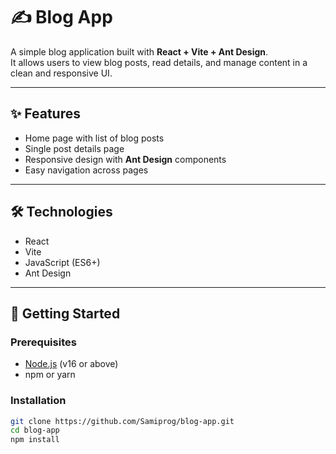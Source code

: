 # ✍️ Blog App

A simple blog application built with **React + Vite + Ant Design**.  
It allows users to view blog posts, read details, and manage content in a clean and responsive UI.

---

## ✨ Features

- Home page with list of blog posts  
- Single post details page  
- Responsive design with **Ant Design** components  
- Easy navigation across pages  

---

## 🛠 Technologies

- React  
- Vite  
- JavaScript (ES6+)  
- Ant Design  

---

## 🚀 Getting Started

### Prerequisites
- [Node.js](https://nodejs.org/) (v16 or above)  
- npm or yarn  

### Installation

```bash
git clone https://github.com/Samiprog/blog-app.git
cd blog-app
npm install
